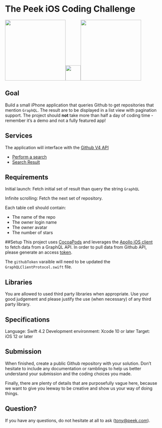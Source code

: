 # The Peek iOS Coding Challenge


<img src="https://cdn.worldvectorlogo.com/logos/graphql.svg" width="200" height="200" /><img src="https://openclipart.org/download/50143/clipart-0114.svg" width="50" height="50" /><img src="https://d2z5w7rcu7bmie.cloudfront.net/assets/images/logo.png" width="200" height="200" />



## Goal

Build a small iPhone application that queries Github to get repositories that mention `GraphQL`.
The result are to be displayed in a list view with pagination support.
The project should **not** take more than half a day of coding time - remember it’s a demo and not a fully featured app!

## Services
The application will interface with the [Github V4 API](https://developer.github.com/v4)

- [Perform a search](https://developer.github.com/v4/query)
- [Search Result](https://developer.github.com/v4/object/searchresultitemconnection/)


## Requirements

Initial launch: Fetch initial set of result than query the string `GraphQL`

Infinite scrolling: Fetch the next set of repository.

Each table cell should contain:

- The name of the repo
- The owner login name
- The owner avatar
- The number of stars

##Setup
This project uses [CocoaPods](https://cocoapods.org/) and leverages the [Apollo iOS client](https://github.com/apollographql/apollo-ios) to fetch data from a GraphQL API. In order to pull data from Github API, please generate an access [token](https://help.github.com/articles/creating-a-personal-access-token-for-the-command-line/).

The `githubToken` varaible will need to be updated the `GraphQLClientProtocol.swift` file.

## Libraries
You are allowed to used third party libraries when appropriate.
Use your good judgement and please justify the use (when necessary) of any third party library.

## Specifications
Language: Swift 4.2
Development environment: Xcode 10 or later
Target: iOS 12 or later

## Submission
When finished, create a public Github repository with your solution.
Don’t hesitate to include any documentation or ramblings to help us better understand your submission and the coding choices you made.
 
 
Finally, there are plenty of details that are purposefully vague here, because we want to give you leeway to be creative and show us your way of doing things. 

## Question?
If you have any questions, do not hesitate at all to ask (tony@peek.com).

